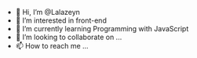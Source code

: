 - 👋 Hi, I’m @Lalazeyn
- 👀 I’m interested in front-end
- 🌱 I’m currently learning Programming with JavaScript
- 💞️ I’m looking to collaborate on ...
- 📫 How to reach me ...

<!---
Lalazeyn/Lalazeyn is a ✨ special ✨ repository because its `README.md` (this file) appears on your GitHub profile.
You can click the Preview link to take a look at your changes.
--->
